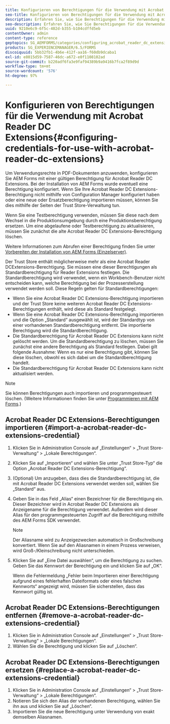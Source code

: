 ```yaml
---
title: Konfigurieren von Berechtigungen für die Verwendung mit Acrobat Reader DC Extensions
seo-title: Konfigurieren von Berechtigungen für die Verwendung mit Acrobat Reader DC Extensions
description: Erfahren Sie, wie Sie Berechtigungen für die Verwendung mit Acrobat Reader DC-Erweiterungen konfigurieren.
seo-description: Erfahren Sie, wie Sie Berechtigungen für die Verwendung mit Acrobat Reader DC-Erweiterungen konfigurieren.
uuid: 9210e6c9-6f5c-402d-b355-b104cdffd5eb
contentOwner: admin
content-type: reference
geptopics: SG_AEMFORMS/categories/configuring_acrobat_reader_dc_extensions
products: SG_EXPERIENCEMANAGER/6.5/FORMS
discoiquuid: 5bb32fb1-4b6e-412f-aa16-f60db9dcaba1
exl-id: e8015d59-7587-46dc-a672-e0f1108102ad
source-git-commit: b220adf6fa3e9faf94389b9a9416b7fca2f89d9d
workflow-type: tm+mt
source-wordcount: '576'
ht-degree: 97%

---
```


# Konfigurieren von Berechtigungen für die Verwendung mit Acrobat Reader DC Extensions{#configuring-credentials-for-use-with-acrobat-reader-dc-extensions}

Um Verwendungsrechte in PDF-Dokumenten anzuwenden, konfigurieren Sie AEM Forms mit einer gültigen Berechtigung für Acrobat Reader DC Extensions. Bei der Installation von AEM Forms wurde eventuell eine Berechtigung konfiguriert. Wenn Sie Ihre Acrobat Reader DC Extensions-Berechtigung nicht mithilfe von Configuration Manager konfiguriert haben oder eine neue oder Ersatzberechtigung importieren müssen, können Sie dies mithilfe der Seiten der Trust Store-Verwaltung tun.

Wenn Sie eine Testberechtigung verwenden, müssen Sie diese nach dem Wechsel in die Produktionsumgebung durch eine Produktionsberechtigung ersetzen. Um eine abgelaufene oder Testberechtigung zu aktualisieren, müssen Sie zunächst die alte Acrobat Reader DC Extensions-Berechtigung löschen.

Weitere Informationen zum Abrufen einer Berechtigung finden Sie unter [Vorbereiten der Installation von AEM Forms (Einzelserver)](https://www.adobe.com/go/learn_aemforms_prepareInstallsingle_63).

Der Trust Store enthält möglicherweise mehr als eine Acrobat Reader DCExtensions-Berechtigung. Sie müssen eine dieser Berechtigungen als Standardberechtigung für Reader Extensions festlegen. Die Standardberechtigung wird verwendet, wenn ein Workbench-Benutzer nicht entscheiden kann, welche Berechtigung bei der Prozesserstellung verwendet werden soll. Diese Regeln gelten für Standardberechtigungen:

* Wenn Sie eine Acrobat Reader DC Extensions-Berechtigung importieren und der Trust Store keine weiteren Acrobat Reader DC Extensions-Berechtigungen enthält, wird diese als Standard festgelegt.
* Wenn Sie eine Acrobat Reader DC Extensions-Berechtigung importieren und die Option „Standard“ ausgewählt ist, wird der Standardtyp von einer vorhandenen Standardberechtigung entfernt. Die importierte Berechtigung wird die Standardberechtigung.
* Die Standardberechtigung für Acrobat Reader DC Extensions kann nicht gelöscht werden. Um die Standardberechtigung zu löschen, müssen Sie zunächst eine andere Berechtigung als Standard festlegen. Dabei gilt folgende Ausnahme: Wenn es nur eine Berechtigung gibt, können Sie diese löschen, obwohl es sich dabei um die Standardberechtigung handelt.
* Die Standardberechtigung für Acrobat Reader DC Extensions kann nicht aktualisiert werden.

>[!NOTE]
>
>Sie können Berechtigungen auch importieren und programmgesteuert löschen. (Weitere Informationen finden Sie unter [Programmieren mit AEM Forms](https://www.adobe.com/go/learn_aemforms_programming_63).)

## Acrobat Reader DC Extensions-Berechtigungen importieren {#import-a-acrobat-reader-dc-extensions-credential}

1. Klicken Sie in Administration Console auf „Einstellungen“ > „Trust Store-Verwaltung“ > „Lokale Berechtigungen“.
1. Klicken Sie auf „Importieren“ und wählen Sie unter „Trust Store-Typ“ die Option „Acrobat Reader DC Extensions-Berechtigung“.
1. (Optional) Um anzugeben, dass dies die Standardberechtigung ist, die mit Acrobat Reader DC Extensions verwendet werden soll, wählen Sie „Standard“ aus.
1. Geben Sie in das Feld „Alias“ einen Bezeichner für die Berechtigung ein. Dieser Bezeichner wird in Acrobat Reader DC Extensions als Anzeigename für die Berechtigung verwendet. Außerdem wird dieser Alias für den programmgesteuerten Zugriff auf die Berechtigung mithilfe des AEM Forms SDK verwendet.

   >[!NOTE]
   >
   >Der Aliasname wird zu Anzeigezwecken automatisch in Großschreibung konvertiert. Wenn Sie auf den Aliasnamen in einem Prozess verweisen, wird Groß-/Kleinschreibung nicht unterschieden.

1. Klicken Sie auf „Eine Datei auswählen“, um die Berechtigung zu suchen. Geben Sie das Kennwort der Berechtigung ein und klicken Sie auf „OK“.

   Wenn die Fehlermeldung „Fehler beim Importieren einer Berechtigung aufgrund eines fehlerhaften Dateiformats oder eines falschen Kennworts“ angezeigt wird, müssen Sie sicherstellen, dass das Kennwort gültig ist.

## Acrobat Reader DC Extensions-Berechtigungen entfernen  {#remove-a-acrobat-reader-dc-extensions-credential}

1. Klicken Sie in Administration Console auf „Einstellungen“ > „Trust Store-Verwaltung“ > „Lokale Berechtigungen“.
1. Wählen Sie die Berechtigung und klicken Sie auf „Löschen“.

## Acrobat Reader DC Extensions-Berechtigungen ersetzen  {#replace-a-acrobat-reader-dc-extensions-credential}

1. Klicken Sie in Administration Console auf „Einstellungen“ > „Trust Store-Verwaltung“ > „Lokale Berechtigungen“.
1. Notieren Sie sich den Alias der vorhandenen Berechtigung, wählen Sie ihn aus und klicken Sie auf „Löschen“.
1. Importieren Sie die neue Berechtigung unter Verwendung von exakt demselben Aliasnamen.
